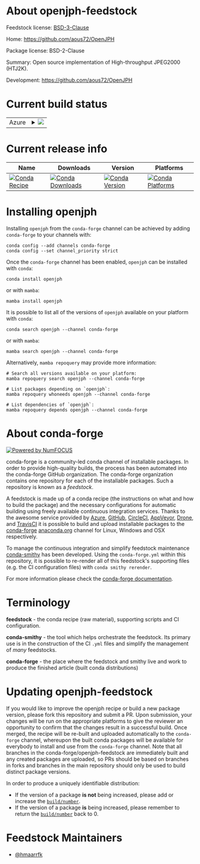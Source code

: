 About openjph-feedstock
=======================

Feedstock license: [BSD-3-Clause](https://github.com/conda-forge/openjph-feedstock/blob/main/LICENSE.txt)

Home: https://github.com/aous72/OpenJPH

Package license: BSD-2-Clause

Summary: Open source implementation of High-throughput JPEG2000 (HTJ2K).

Development: https://github.com/aous72/OpenJPH

Current build status
====================


<table>
    
  <tr>
    <td>Azure</td>
    <td>
      <details>
        <summary>
          <a href="https://dev.azure.com/conda-forge/feedstock-builds/_build/latest?definitionId=23671&branchName=main">
            <img src="https://dev.azure.com/conda-forge/feedstock-builds/_apis/build/status/openjph-feedstock?branchName=main">
          </a>
        </summary>
        <table>
          <thead><tr><th>Variant</th><th>Status</th></tr></thead>
          <tbody><tr>
              <td>linux_64</td>
              <td>
                <a href="https://dev.azure.com/conda-forge/feedstock-builds/_build/latest?definitionId=23671&branchName=main">
                  <img src="https://dev.azure.com/conda-forge/feedstock-builds/_apis/build/status/openjph-feedstock?branchName=main&jobName=linux&configuration=linux%20linux_64_" alt="variant">
                </a>
              </td>
            </tr><tr>
              <td>linux_aarch64</td>
              <td>
                <a href="https://dev.azure.com/conda-forge/feedstock-builds/_build/latest?definitionId=23671&branchName=main">
                  <img src="https://dev.azure.com/conda-forge/feedstock-builds/_apis/build/status/openjph-feedstock?branchName=main&jobName=linux&configuration=linux%20linux_aarch64_" alt="variant">
                </a>
              </td>
            </tr><tr>
              <td>linux_ppc64le</td>
              <td>
                <a href="https://dev.azure.com/conda-forge/feedstock-builds/_build/latest?definitionId=23671&branchName=main">
                  <img src="https://dev.azure.com/conda-forge/feedstock-builds/_apis/build/status/openjph-feedstock?branchName=main&jobName=linux&configuration=linux%20linux_ppc64le_" alt="variant">
                </a>
              </td>
            </tr><tr>
              <td>osx_64</td>
              <td>
                <a href="https://dev.azure.com/conda-forge/feedstock-builds/_build/latest?definitionId=23671&branchName=main">
                  <img src="https://dev.azure.com/conda-forge/feedstock-builds/_apis/build/status/openjph-feedstock?branchName=main&jobName=osx&configuration=osx%20osx_64_" alt="variant">
                </a>
              </td>
            </tr><tr>
              <td>osx_arm64</td>
              <td>
                <a href="https://dev.azure.com/conda-forge/feedstock-builds/_build/latest?definitionId=23671&branchName=main">
                  <img src="https://dev.azure.com/conda-forge/feedstock-builds/_apis/build/status/openjph-feedstock?branchName=main&jobName=osx&configuration=osx%20osx_arm64_" alt="variant">
                </a>
              </td>
            </tr><tr>
              <td>win_64</td>
              <td>
                <a href="https://dev.azure.com/conda-forge/feedstock-builds/_build/latest?definitionId=23671&branchName=main">
                  <img src="https://dev.azure.com/conda-forge/feedstock-builds/_apis/build/status/openjph-feedstock?branchName=main&jobName=win&configuration=win%20win_64_" alt="variant">
                </a>
              </td>
            </tr>
          </tbody>
        </table>
      </details>
    </td>
  </tr>
</table>

Current release info
====================

| Name | Downloads | Version | Platforms |
| --- | --- | --- | --- |
| [![Conda Recipe](https://img.shields.io/badge/recipe-openjph-green.svg)](https://anaconda.org/conda-forge/openjph) | [![Conda Downloads](https://img.shields.io/conda/dn/conda-forge/openjph.svg)](https://anaconda.org/conda-forge/openjph) | [![Conda Version](https://img.shields.io/conda/vn/conda-forge/openjph.svg)](https://anaconda.org/conda-forge/openjph) | [![Conda Platforms](https://img.shields.io/conda/pn/conda-forge/openjph.svg)](https://anaconda.org/conda-forge/openjph) |

Installing openjph
==================

Installing `openjph` from the `conda-forge` channel can be achieved by adding `conda-forge` to your channels with:

```
conda config --add channels conda-forge
conda config --set channel_priority strict
```

Once the `conda-forge` channel has been enabled, `openjph` can be installed with `conda`:

```
conda install openjph
```

or with `mamba`:

```
mamba install openjph
```

It is possible to list all of the versions of `openjph` available on your platform with `conda`:

```
conda search openjph --channel conda-forge
```

or with `mamba`:

```
mamba search openjph --channel conda-forge
```

Alternatively, `mamba repoquery` may provide more information:

```
# Search all versions available on your platform:
mamba repoquery search openjph --channel conda-forge

# List packages depending on `openjph`:
mamba repoquery whoneeds openjph --channel conda-forge

# List dependencies of `openjph`:
mamba repoquery depends openjph --channel conda-forge
```


About conda-forge
=================

[![Powered by
NumFOCUS](https://img.shields.io/badge/powered%20by-NumFOCUS-orange.svg?style=flat&colorA=E1523D&colorB=007D8A)](https://numfocus.org)

conda-forge is a community-led conda channel of installable packages.
In order to provide high-quality builds, the process has been automated into the
conda-forge GitHub organization. The conda-forge organization contains one repository
for each of the installable packages. Such a repository is known as a *feedstock*.

A feedstock is made up of a conda recipe (the instructions on what and how to build
the package) and the necessary configurations for automatic building using freely
available continuous integration services. Thanks to the awesome service provided by
[Azure](https://azure.microsoft.com/en-us/services/devops/), [GitHub](https://github.com/),
[CircleCI](https://circleci.com/), [AppVeyor](https://www.appveyor.com/),
[Drone](https://cloud.drone.io/welcome), and [TravisCI](https://travis-ci.com/)
it is possible to build and upload installable packages to the
[conda-forge](https://anaconda.org/conda-forge) [anaconda.org](https://anaconda.org/)
channel for Linux, Windows and OSX respectively.

To manage the continuous integration and simplify feedstock maintenance
[conda-smithy](https://github.com/conda-forge/conda-smithy) has been developed.
Using the ``conda-forge.yml`` within this repository, it is possible to re-render all of
this feedstock's supporting files (e.g. the CI configuration files) with ``conda smithy rerender``.

For more information please check the [conda-forge documentation](https://conda-forge.org/docs/).

Terminology
===========

**feedstock** - the conda recipe (raw material), supporting scripts and CI configuration.

**conda-smithy** - the tool which helps orchestrate the feedstock.
                   Its primary use is in the construction of the CI ``.yml`` files
                   and simplify the management of *many* feedstocks.

**conda-forge** - the place where the feedstock and smithy live and work to
                  produce the finished article (built conda distributions)


Updating openjph-feedstock
==========================

If you would like to improve the openjph recipe or build a new
package version, please fork this repository and submit a PR. Upon submission,
your changes will be run on the appropriate platforms to give the reviewer an
opportunity to confirm that the changes result in a successful build. Once
merged, the recipe will be re-built and uploaded automatically to the
`conda-forge` channel, whereupon the built conda packages will be available for
everybody to install and use from the `conda-forge` channel.
Note that all branches in the conda-forge/openjph-feedstock are
immediately built and any created packages are uploaded, so PRs should be based
on branches in forks and branches in the main repository should only be used to
build distinct package versions.

In order to produce a uniquely identifiable distribution:
 * If the version of a package **is not** being increased, please add or increase
   the [``build/number``](https://docs.conda.io/projects/conda-build/en/latest/resources/define-metadata.html#build-number-and-string).
 * If the version of a package **is** being increased, please remember to return
   the [``build/number``](https://docs.conda.io/projects/conda-build/en/latest/resources/define-metadata.html#build-number-and-string)
   back to 0.

Feedstock Maintainers
=====================

* [@hmaarrfk](https://github.com/hmaarrfk/)


<!-- dummy commit to enable rerendering -->


